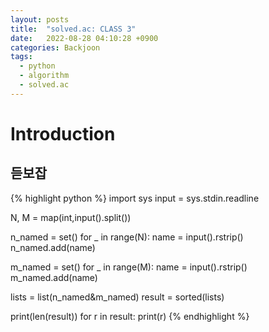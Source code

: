 ```yaml
---
layout: posts
title:  "solved.ac: CLASS 3"
date:   2022-08-28 04:10:28 +0900
categories: Backjoon
tags:
  - python
  - algorithm
  - solved.ac
---
```


# Introduction

## 듣보잡

{% highlight python %}
import sys
input = sys.stdin.readline

N, M = map(int,input().split())

n_named = set()
for _ in range(N):
    name = input().rstrip()
    n_named.add(name)

m_named = set()
for _ in range(M):
    name = input().rstrip()
    m_named.add(name)

lists = list(n_named&m_named)
result = sorted(lists)

print(len(result))
for r in result:
    print(r)
{% endhighlight %}